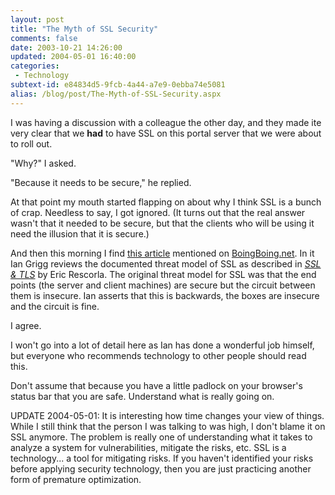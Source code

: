```yaml
---
layout: post
title: "The Myth of SSL Security"
comments: false
date: 2003-10-21 14:26:00
updated: 2004-05-01 16:40:00
categories:
 - Technology
subtext-id: e84834d5-9fcb-4a44-a7e9-0ebba74e5081
alias: /blog/post/The-Myth-of-SSL-Security.aspx
---
```



I was having a discussion with a colleague the other day, and they made ite very clear that we **had** to have SSL on this portal server that we were about to roll out.

"Why?" I asked.

"Because it needs to be secure," he replied.

At that point my mouth started flapping on about why I think SSL is a bunch of crap. Needless to say, I got ignored. (It turns out that the real answer wasn't that it needed to be secure, but that the clients who will be using it need the illusion that it is secure.)

And then this morning I find [this article](http://www.mail-archive.com/cryptography%40metzdowd.com/msg01276.html) mentioned on [BoingBoing.net](http://boingboing.net/). In it Ian Grigg reviews the documented threat model of SSL as described in _[SSL & TLS](http://www.iang.org/ssl/rescorla_1.html)_ by Eric Rescorla. The original threat model for SSL was that the end points (the server and client machines) are secure but the circuit between them is insecure. Ian asserts that this is backwards, the boxes are insecure and the circuit is fine.

I agree.

I won't go into a lot of detail here as Ian has done a wonderful job himself, but everyone who recommends technology to other people should read this.

Don't assume that because you have a little padlock on your browser's status bar that you are safe. Understand what is really going on.

UPDATE 2004-05-01: It is interesting how time changes your view of things. While I still think that the person I was talking to was high, I don't blame it on SSL anymore. The problem is really one of understanding what it takes to analyze a system for vulnerabilities, mitigate the risks, etc. SSL is a technology... a tool for mitigating risks. If you haven't identified your risks before applying security technology, then you are just practicing another form of premature optimization.
